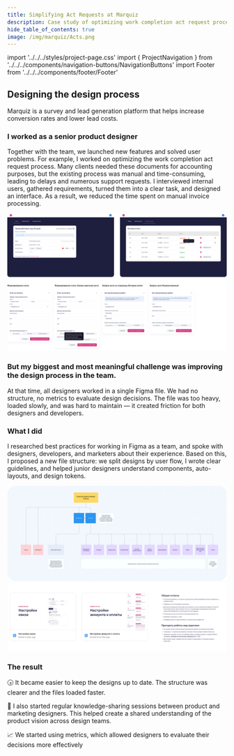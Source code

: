 ```yaml
---
title: Simplifying Act Requests at Marquiz
description: Case study of optimizing work completion act request process at Marquiz
hide_table_of_contents: true
image: /img/marquiz/Acts.png
---
```


import '../../../styles/project-page.css'
import { ProjectNavigation } from '../../../components/navigation-buttons/NavigationButtons'
import Footer from '../../../components/footer/Footer'

<article>
<div className="container">

 
  # Designing the design process

<section className="section-margin">

Marquiz is a survey and lead generation platform that helps increase conversion rates and lower lead costs.

### I worked as a senior product designer

Together with the team, we launched new features and solved user problems.
For example, I worked on optimizing the work completion act request process. Many clients needed these documents for accounting purposes, but the existing process was manual and time-consuming, leading to delays and numerous support requests. I interviewed internal users, gathered requirements, turned them into a clear task, and designed an interface. As a result, we reduced the time spent on manual invoice processing.

<img src="/img/marquiz/Acts.png" alt="New act request interface" className="image"/>



</section>

<section className="section-margin">

### But my biggest and most meaningful challenge was improving the design process in the team.
At that time, all designers worked in a single Figma file. We had no structure, no metrics to evaluate design decisions. The file was too heavy, loaded slowly, and was hard to maintain — it created friction for both designers and developers.



</section>

<section className="section-margin">

### What I did
I researched best practices for working in Figma as a team, and spoke with designers, developers, and marketers about their experience. Based on this, I proposed a new file structure: we split designs by user flow, I wrote clear guidelines, and helped junior designers understand components, auto-layouts, and design tokens.

<img src="/img/marquiz/Structure.png" alt="Structure" className="image"/>
<img src="/img/marquiz/Covers.png" alt="Covers" className="image"/>


</section>

<section className="section-margin">

### The result
<div className="columns">

🕟 It became easier to keep the designs up to date. 
The structure was clearer and the files loaded faster.

🤝 I also started regular knowledge-sharing sessions between product and marketing designers. 
This helped create a shared understanding of the product vision across design teams.

📈 We started using metrics, which allowed designers to evaluate their decisions more effectively

</div>
</section>




</div>
</article>
<Footer />